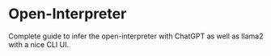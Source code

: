 # Open-Interpreter
Complete guide to infer the open-interpreter with ChatGPT as well as llama2 with a nice CLI UI.
